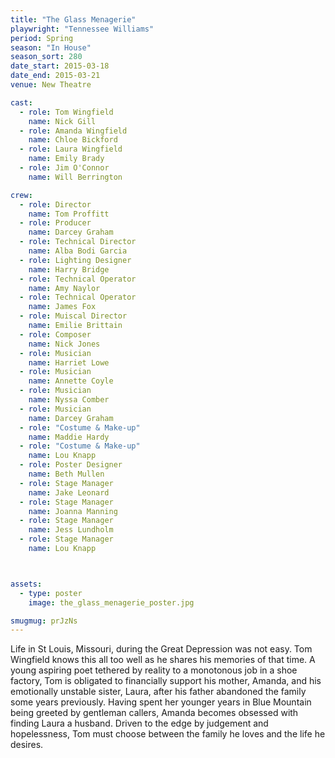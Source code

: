 ```yaml
---
title: "The Glass Menagerie"
playwright: "Tennessee Williams"
period: Spring
season: "In House"
season_sort: 280
date_start: 2015-03-18
date_end: 2015-03-21
venue: New Theatre

cast:
  - role: Tom Wingfield
    name: Nick Gill
  - role: Amanda Wingfield
    name: Chloe Bickford
  - role: Laura Wingfield
    name: Emily Brady
  - role: Jim O'Connor
    name: Will Berrington

crew:
  - role: Director
    name: Tom Proffitt
  - role: Producer
    name: Darcey Graham
  - role: Technical Director
    name: Alba Bodi Garcia
  - role: Lighting Designer
    name: Harry Bridge
  - role: Technical Operator
    name: Amy Naylor
  - role: Technical Operator
    name: James Fox
  - role: Muiscal Director
    name: Emilie Brittain
  - role: Composer
    name: Nick Jones
  - role: Musician
    name: Harriet Lowe
  - role: Musician
    name: Annette Coyle
  - role: Musician
    name: Nyssa Comber
  - role: Musician
    name: Darcey Graham
  - role: "Costume & Make-up"
    name: Maddie Hardy
  - role: "Costume & Make-up"
    name: Lou Knapp
  - role: Poster Designer
    name: Beth Mullen
  - role: Stage Manager
    name: Jake Leonard
  - role: Stage Manager
    name: Joanna Manning
  - role: Stage Manager
    name: Jess Lundholm
  - role: Stage Manager
    name: Lou Knapp



assets:
  - type: poster
    image: the_glass_menagerie_poster.jpg

smugmug: prJzNs
---
```


Life in St Louis, Missouri, during the Great Depression was not easy. Tom Wingfield knows this all too well as he shares his memories of that time. A young aspiring poet tethered by reality to a monotonous job in a shoe factory, Tom is obligated to financially support his mother, Amanda, and his emotionally unstable sister, Laura, after his father abandoned the family some years previously. Having spent her younger years in Blue Mountain being greeted by gentleman callers, Amanda becomes obsessed with finding Laura a husband. Driven to the edge by judgement and hopelessness, Tom must choose between the family he loves and the life he desires.
